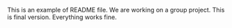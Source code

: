 This is an example of README file.
We are working on a group project.
This is final version.
Everything works fine.
